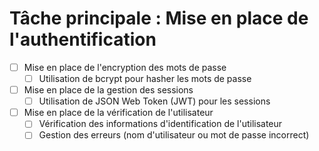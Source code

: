 # Tâche principale : Mise en place de l'authentification

- [ ] Mise en place de l'encryption des mots de passe
  - [ ] Utilisation de bcrypt pour hasher les mots de passe
- [ ] Mise en place de la gestion des sessions
  - [ ] Utilisation de JSON Web Token (JWT) pour les sessions
- [ ] Mise en place de la vérification de l'utilisateur
  - [ ] Vérification des informations d'identification de l'utilisateur
  - [ ] Gestion des erreurs (nom d'utilisateur ou mot de passe incorrect)
